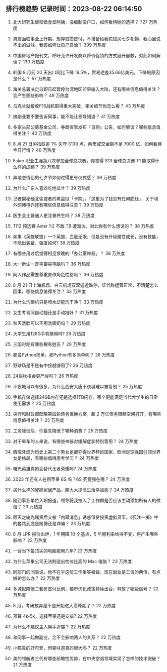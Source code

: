 
## 排行榜趋势 记录时间：2023-08-22 06:14:50
  
  1. 北大研究生留校做食堂阿姨，没编制没户口，如何看待她的选择？ 727 万热度
    
  2. 男友面临事业上升期，想存钱攒首付，不准备给我花钱买七夕礼物，我心里说不出的滋味，我该如何让自己自洽？ 399 万热度
    
  3. 中国房地产报刊文，呼吁允许开发商以降价促销的方式展开自救，对此如何解读？ 130 万热度
    
  4. 韩国 8 月前 20 天出口同比下降 16.5％，贸易逆差35.66亿美元，下降的原因是什么？ 57 万热度
    
  5. 海关总署决定自即日起暂停台湾地区芒果输入大陆，还有哪些信息值得关注？会产生哪些影响？ 49 万热度
    
  6. 乌克兰就接收F16战机取得重大突破，相关细节你怎么看？ 43 万热度
    
  7. 搞副业要不要告诉同事，能不能让领导知道？ 41 万热度
    
  8. 多家头部公募基金公司、券商资管发布「自购」公告，如何解读？哪些信息值得关注？ 40 万热度
    
  9. 8 月 21 日沪指跌逾 1% 失守 3100 点，两市成交金额不足 7000 亿，如何看待今日行情？ 40 万热度
    
  10. Faker 职业生涯第八次参加全球总决赛，你觉得 S13 全球总决赛 T1 能取得什么样的成绩？ 39 万热度
    
  11. 异地恋情侣的七夕节如何过得更有仪式感？ 39 万热度
    
  12. 为什么广东人喜欢吃地瓜叶？ 39 万热度
    
  13. 记者揭秘缅北偷渡者的黑监狱「卡院」，「这里为了钱没有任何底线」，关于境外网赌电诈还有哪些信息值得注意？ 39 万热度
    
  14. 医生会比普通人更注重养生吗？ 38 万热度
    
  15. TI12 预选赛 Aster 1:2 不敌 TB 遭淘汰，对此你有什么想说的？ 38 万热度
    
  16. 如果《英雄联盟》一个英雄，血量无限，但是没有升级属性成长，没有技能，不能出装备，强度如何? 38 万热度
    
  17. 有哪些用过后觉得相见恨晚的「办公室神器」？ 38 万热度
    
  18. 大一新生一定需要买电脑吗？ 36 万热度
    
  19. 同人作品需要尊重原作角色性格吗？ 36 万热度
    
  20. 8 月 21 日上海机场、白云机场双双逼近跌停，证代称运营正常，不清楚怎么回事，哪些信息值得关注？ 33 万热度
    
  21. 为什么洗碗机只是喷水却能洗干净？ 33 万热度
    
  22. 女生考驾照自动挡还是手动挡好？ 31 万热度
    
  23. 秋天洗脸可以不用洗面奶吗？ 29 万热度
    
  24. 大学生用128G手机够用吗? 29 万热度
    
  25. 三国时期有哪些稀有姓氏？ 29 万热度
    
  26. 都说Python简单，那Python有多简单呢？ 28 万热度
    
  27. 野球场是不是有中投就够用了? 26 万热度
    
  28. 24届秋招会更严峻吗？ 26 万热度
    
  29. 不夜城可以有很多，为什么西安大唐不夜城难以被复制？ 25 万热度
    
  30. 手机存储选择24GB内存还是选择1TB闪存，哪个更能满足当代大学生的日常使用需求？ 25 万热度
    
  31. 央行和财政部酝酿第四轮债务置换方案，超 2 万亿债务限额空间打开，有哪些信息值得关注？ 25 万热度
    
  32. 工资降低后，你最先降低了哪种消费？ 25 万热度
    
  33. 对于晕车的人来说，有哪些神器对缓解症状特别管用？ 24 万热度
    
  34. 西班牙成为历史上第二个男女足都夺得世界杯的国家，欧洲足球强国引领世界女足格局，有哪些值得思考学习？ 24 万热度
    
  35. 曙光英雄真的会替代王者荣耀吗? 24 万热度
    
  36. 2023 年还有人在用苹果 6S 吗？6S 究竟强在哪？ 24 万热度
    
  37. 买什么样的智能家居产品，能大大提高生活幸福感？ 24 万热度
    
  38. 刚到事业单位入职报道，领导将我拉入了工作群是否应该主动添加所有人的微信？ 23 万热度
    
  39. 顾天之输光赌资后又被「内幕消息」诱惑借贷投资虚拟货币，《孤注一掷》中的套路到底是赌博还是诈骗？ 23 万热度
    
  40. 8 月 LPR 报价出炉，1 年期降 10 个基点，5 年期利率维持不变，将产生哪些影响？ 23 万热度
    
  41. 一台当下最顶尖的电脑能用几年? 23 万热度
    
  42. 为什么苹果公司无法制造出性价比高的 Mac 电脑？ 23 万热度
    
  43. 同部门的同事说，他不在乎这份工作坐等被裁，现在副业是工资的两倍，有点嫉妒怎么办？ 22 万热度
    
  44. 多城拟降低二套房首付比例，楼市优化政策持续出台，释放了哪些信号？ 22 万热度
    
  45. 8 月，考研放弃是不是开始进入高峰期了？ 22 万热度
    
  46. 预算 4k-5k，选择苹果还是安卓? 22 万热度
    
  47. 为什么不建议主人用手逗猫？ 22 万热度
    
  48. 和同事一起做副业，会不会影响两人的关系？ 22 万热度
    
  49. 小猫真的好可爱，但是味道真的很大吗？ 22 万热度
    
  50. 美的领航者三代有哪些前瞻性优势，在中央空调领域实现了怎样的技术突破？ 21 万热度
    